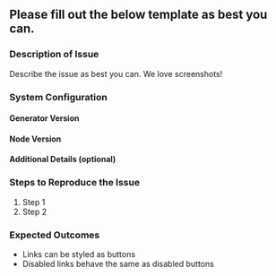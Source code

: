 Please fill out the below template as best you can.
--------------------------------------------------------

### Description of Issue
Describe the issue as best you can. We love screenshots!

### System Configuration
#### Generator Version

#### Node Version

#### Additional Details (optional)

### Steps to Reproduce the Issue
1. Step 1
1. Step 2

### Expected Outcomes
- Links can be styled as buttons
- Disabled links behave the same as disabled buttons
